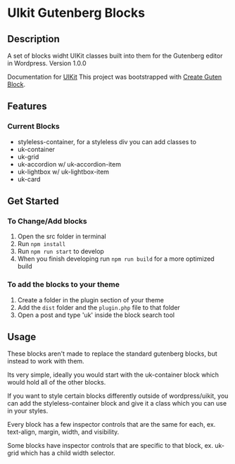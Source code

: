 

# UIkit Gutenberg Blocks

## Description
A set of blocks widht UIKit classes built into them for the Gutenberg editor in Wordpress. Version 1.0.0

Documentation for [UIKit](https://getuikit.com/docs/introduction)
This project was bootstrapped with [Create Guten Block](https://github.com/ahmadawais/create-guten-block).

## Features
### Current Blocks
- styleless-container, for a styleless div you can add classes to
- uk-container
- uk-grid
- uk-accordion w/ uk-accordion-item
- uk-lightbox w/ uk-lightbox-item
- uk-card

## Get Started

### To Change/Add blocks
1. Open the src folder in terminal
2. Run `npm install`
3. Run `npm run start` to develop
4. When you finish developing run `npm run build` for a more optimized build

### To add the blocks to your theme
1. Create a folder in the plugin section of your theme
2. Add the `dist` folder and the `plugin.php` file to that folder
3. Open a post and type 'uk' inside the block search tool

## Usage
These blocks aren't made to replace the standard gutenberg blocks, but instead to work with them.

Its very simple, ideally you would start with the uk-container block which would hold all of the other blocks.

If you want to style certain blocks differently outside of wordpress/uikit, you can add the styleless-container block and give it a class which you can use in your styles.

Every block has a few inspector controls that are the same for each, ex. text-align, margin, width, and visibility.

Some blocks have inspector controls that are specific to that block, ex. uk-grid which has a child width selector.








<!-- Visibility: hidden@ s m l xl
width: uk-width- X of X
Margin: none, small, medium, large, Xlarge, auto
text alignment: right, center, left, justify

put all the common things into one file and share that file with every block -->